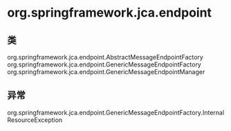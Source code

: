 # org.springframework.jca.endpoint

## 类

org.springframework.jca.endpoint.AbstractMessageEndpointFactory
org.springframework.jca.endpoint.GenericMessageEndpointFactory
org.springframework.jca.endpoint.GenericMessageEndpointManager

## 异常

org.springframework.jca.endpoint.GenericMessageEndpointFactory.InternalResourceException




